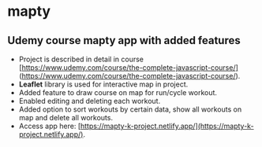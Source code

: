 # mapty
## Udemy course mapty app with added features
- Project is described in detail in course [https://www.udemy.com/course/the-complete-javascript-course/] (https://www.udemy.com/course/the-complete-javascript-course/).
- **Leaflet** library is used for interactive map in project.
- Added feature to draw course on map for run/cycle workout.
- Enabled editing and deleting each workout.
- Added option to sort workouts by certain data, show all workouts on map and delete all workouts.
- Access app here: [https://mapty-k-project.netlify.app/](https://mapty-k-project.netlify.app/).
